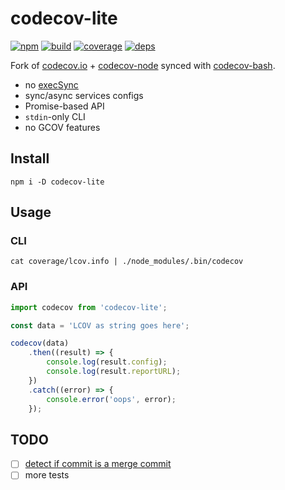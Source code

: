 # codecov-lite

[![npm](https://img.shields.io/npm/v/codecov-lite.svg?style=flat-square)](https://www.npmjs.com/package/codecov-lite)
[![build](https://img.shields.io/travis/deepsweet/codecov-node-lite/master.svg?style=flat-square)](https://travis-ci.org/deepsweet/codecov-node-lite)
[![coverage](https://img.shields.io/codecov/c/github/deepsweet/codecov-node-lite/master.svg?style=flat-square)](https://codecov.io/github/deepsweet/codecov-node-lite)
[![deps](https://img.shields.io/gemnasium/deepsweet/codecov-node-lite.svg?style=flat-square)](https://gemnasium.com/deepsweet/codecov-node-lite)

Fork of [codecov.io](https://github.com/cainus/codecov.io) + [codecov-node](https://github.com/codecov/codecov-node) synced with [codecov-bash](https://github.com/codecov/codecov-bash).

* no [execSync](https://github.com/codecov/codecov-node/issues/8)
* sync/async services configs
* Promise-based API
* `stdin`-only CLI
* no GCOV features

## Install

```
npm i -D codecov-lite
```

## Usage

### CLI

```
cat coverage/lcov.info | ./node_modules/.bin/codecov
```

### API

```js
import codecov from 'codecov-lite';

const data = 'LCOV as string goes here';

codecov(data)
    .then((result) => {
        console.log(result.config);
        console.log(result.reportURL);
    })
    .catch((error) => {
        console.error('oops', error);
    });
```

## TODO

* [ ] [detect if commit is a merge commit](https://github.com/codecov/codecov-node/pull/14#issuecomment-219293709)
* [ ] more tests
